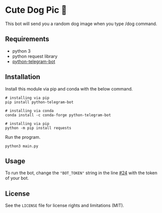 # Cute Dog Pic 🤖

This bot will send you a random dog image when you type /dog command.

## Requirements

- python 3
- python request library
- [python-telegram-bot](https://github.com/python-telegram-bot/python-telegram-bot)

## Installation

Install this module via pip and conda with the below command.

```shell
# installing via pip
pip install python-telegram-bot

# installing via conda
conda install -c conda-forge python-telegram-bot
```

```shell
# installing via pip
python -m pip install requests
```

Run the program.
```
python3 main.py
```

## Usage

To run the bot, change the `"BOT_TOKEN"` string in the line <a href="https://github.com/buddhirangana/cutedogpic_bot/main.py#L24">#24</a> with the token of your bot.

## License

See the `LICENSE` file for license rights and limitations (MIT).
